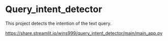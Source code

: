 # Query_intent_detector
 This project detects the intention of the text query.
 
 https://share.streamlit.io/wins999/query_intent_detector/main/main_app.py
